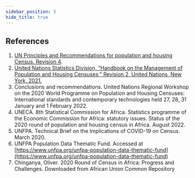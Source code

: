 ```yaml
---
sidebar_position: 5
hide_title: true
---
```


## References


1.  [UN Principles and Recommendations for population and housing Census. Revision 4](https://unstats.un.org/UNSDWebsite/statcom/session_56/documents/BG-3b-Draft_P&R_4th_Rev-E.pdf).
2.  [United Nations Statistics Division, “Handbook on the Management of Population and Housing Censuses,” Revision 2, United Nations, New York, 2021.](https://unstats.un.org/unsd/publication/seriesf/series_f83rev2en.pdf)
3.  Conclusions and recommendations. United Nations Regional Workshop on the 2020 World Programme on Population and Housing Censuses: International standards and contemporary technologies held 27, 28, 31 January and 1 February 2022.
4.  UNECA. 8th Statistical Commission for Africa. Statistics programme of the Economic Commission for Africa: statutory issues. Status of the 2020 round of population and housing census in Africa. August 2022.
5.  UNFPA. Technical Brief on the Implications of COVID-19 on Census. March 2020.
6.  UNFPA Population Data Thematic Fund. Accessed at [https://www.unfpa.org/unfpa-population-data-thematic-fund](https://www.unfpa.org/unfpa-population-data-thematic-fund)
7.  Chinganya, Oliver. 2020 Round of Census in Africa: Progress and Challenges. Downloaded from African Union Common Repository